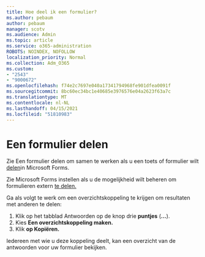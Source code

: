 ```yaml
---
title: Hoe deel ik een formulier?
ms.author: pebaum
author: pebaum
manager: scotv
ms.audience: Admin
ms.topic: article
ms.service: o365-administration
ROBOTS: NOINDEX, NOFOLLOW
localization_priority: Normal
ms.collection: Adm_O365
ms.custom:
- "2543"
- "9000672"
ms.openlocfilehash: f74e2c7697e040a17341794968fe901dfea0091f
ms.sourcegitcommit: 8bc60ec34bc1e40685e3976576e04a2623f63a7c
ms.translationtype: MT
ms.contentlocale: nl-NL
ms.lasthandoff: 04/15/2021
ms.locfileid: "51810983"
---
```

# <a name="share-a-form"></a>Een formulier delen

Zie Een formulier delen om samen te werken als u een toets of formulier wilt [delen](https://support.office.com/article/Share-a-form-to-collaborate-d5bb5cf0-8401-4c15-bb8c-8e108cd7e69b)in Microsoft Forms.

Zie Microsoft Forms instellen als u de mogelijkheid wilt beheren om formulieren extern [te delen.](https://support.office.com/article/set-up-microsoft-forms-cc52287a-4550-464d-9a1b-457bf9df2240) 

Ga als volgt te werk om een overzichtskoppeling te krijgen om resultaten met anderen te delen:

1. Klik op het tabblad Antwoorden op de knop drie **puntjes** (**...**).
3. Kies **Een overzichtskoppeling maken.**
4. Klik **op Kopiëren.**

Iedereen met wie u deze koppeling deelt, kan een overzicht van de antwoorden voor uw formulier bekijken.